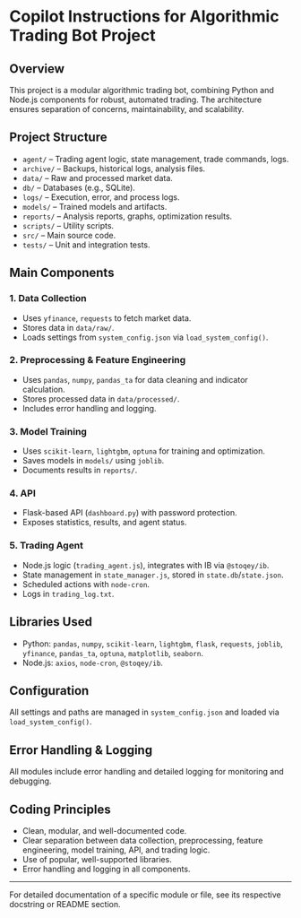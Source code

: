 
# Copilot Instructions for Algorithmic Trading Bot Project

## Overview
This project is a modular algorithmic trading bot, combining Python and Node.js components for robust, automated trading. The architecture ensures separation of concerns, maintainability, and scalability.

## Project Structure
- `agent/` – Trading agent logic, state management, trade commands, logs.
- `archive/` – Backups, historical logs, analysis files.
- `data/` – Raw and processed market data.
- `db/` – Databases (e.g., SQLite).
- `logs/` – Execution, error, and process logs.
- `models/` – Trained models and artifacts.
- `reports/` – Analysis reports, graphs, optimization results.
- `scripts/` – Utility scripts.
- `src/` – Main source code.
- `tests/` – Unit and integration tests.

## Main Components
### 1. Data Collection
- Uses `yfinance`, `requests` to fetch market data.
- Stores data in `data/raw/`.
- Loads settings from `system_config.json` via `load_system_config()`.

### 2. Preprocessing & Feature Engineering
- Uses `pandas`, `numpy`, `pandas_ta` for data cleaning and indicator calculation.
- Stores processed data in `data/processed/`.
- Includes error handling and logging.

### 3. Model Training
- Uses `scikit-learn`, `lightgbm`, `optuna` for training and optimization.
- Saves models in `models/` using `joblib`.
- Documents results in `reports/`.

### 4. API
- Flask-based API (`dashboard.py`) with password protection.
- Exposes statistics, results, and agent status.

### 5. Trading Agent
- Node.js logic (`trading_agent.js`), integrates with IB via `@stoqey/ib`.
- State management in `state_manager.js`, stored in `state.db`/`state.json`.
- Scheduled actions with `node-cron`.
- Logs in `trading_log.txt`.

## Libraries Used
- Python: `pandas`, `numpy`, `scikit-learn`, `lightgbm`, `flask`, `requests`, `joblib`, `yfinance`, `pandas_ta`, `optuna`, `matplotlib`, `seaborn`.
- Node.js: `axios`, `node-cron`, `@stoqey/ib`.

## Configuration
All settings and paths are managed in `system_config.json` and loaded via `load_system_config()`.

## Error Handling & Logging
All modules include error handling and detailed logging for monitoring and debugging.

## Coding Principles
- Clean, modular, and well-documented code.
- Clear separation between data collection, preprocessing, feature engineering, model training, API, and trading logic.
- Use of popular, well-supported libraries.
- Error handling and logging in all components.

---
For detailed documentation of a specific module or file, see its respective docstring or README section.
